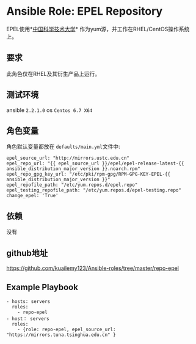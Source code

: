 # Ansible Role: EPEL Repository

EPEL使用*[中国科学技术大学](http://mirrors.ustc.edu.cn/)* 作为yum源，并工作在RHEL/CentOS操作系统上。

## 要求

此角色仅在RHEL及其衍生产品上运行。

## 测试环境

ansible `2.2.1.0`
os `Centos 6.7 X64`

## 角色变量

角色默认变量都放在 `defaults/main.yml`文件中:

	epel_source_url: "http://mirrors.ustc.edu.cn"
	epel_repo_url: "{{ epel_source_url }}/epel/epel-release-latest-{{ ansible_distribution_major_version }}.noarch.rpm"
	epel_repo_gpg_key_url: "/etc/pki/rpm-gpg/RPM-GPG-KEY-EPEL-{{ ansible_distribution_major_version }}"
	epel_repofile_path: "/etc/yum.repos.d/epel.repo"
	epel_testing_repofile_path: "/etc/yum.repos.d/epel-testing.repo"
	change_epel: 'True'


## 依赖

没有

## github地址
https://github.com/kuailemy123/Ansible-roles/tree/master/repo-epel

## Example Playbook

    - hosts: servers
      roles:
        - repo-epel
	- host： servers
	  roles:
	    - {role: repo-epel, epel_source_url: "https://mirrors.tuna.tsinghua.edu.cn" }